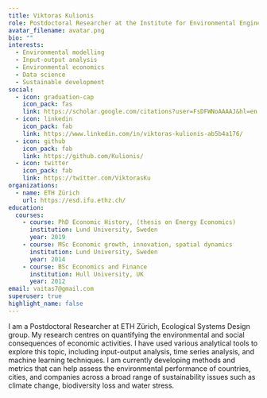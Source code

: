 ```yaml
---
title: Viktoras Kulionis
role: Postdoctoral Researcher at the Institute for Environmental Engineering
avatar_filename: avatar.png
bio: ""
interests:
  - Environmental modelling
  - Input-output analysis
  - Environmental economics
  - Data science
  - Sustainable development
social:
  - icon: graduation-cap
    icon_pack: fas
    link: https://scholar.google.com/citations?user=FsDFWNoAAAAJ&hl=en
  - icon: linkedin
    icon_pack: fab
    link: https://www.linkedin.com/in/viktoras-kulionis-ab5b4a176/
  - icon: github
    icon_pack: fab
    link: https://github.com/Kulionis/
  - icon: twitter
    icon_pack: fab
    link: https://twitter.com/ViktorasKu
organizations:
  - name: ETH Zürich
    url: https://esd.ifu.ethz.ch/
education:
  courses:
    - course: PhD Economic History, (thesis on Energy Economics)
      institution: Lund University, Sweden
      year: 2019
    - course: MSc Economic growth, innovation, spatial dynamics
      institution: Lund University, Sweden
      year: 2014
    - course: BSc Economics and Finance
      institution: Hull University, UK
      year: 2012
email: vaitas7@gmail.com
superuser: true
highlight_name: false
---
```

I am a Postdoctoral Researcher at ETH Zürich, Ecological Systems Design group. My research centres on quantifying the environmental and social consequences of economic activities. I have used various analytical tools to explore this topic, including input-output analysis, time series analysis, and machine learning techniques. I am currently developing methods and metrics that can help assess the environmental performance of countries, cities, and companies across a broad range of sustainability issues such as climate change, biodiversity loss and water stress. 

<!---
{{< icon name="download" pack="fas" >}} Download my {{< staticref "media/demo_resume.pdf" "newtab" >}}resumé{{< /staticref >}}.
-->
